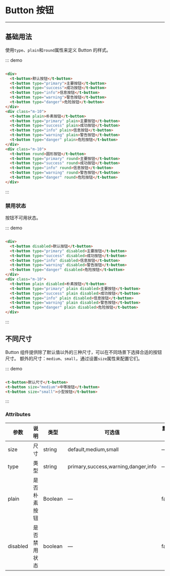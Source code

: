 # Button 按钮

----

## 基础用法

使用```type```、```plain```和```round```属性来定义 Button 的样式。

::: demo

```html

<div>
  <t-button>默认按钮</t-button>
  <t-button type="primary">主要按钮</t-button>
  <t-button type="success">成功按钮</t-button>
  <t-button type="info">信息按钮</t-button>
  <t-button type="warning">警告按钮</t-button>
  <t-button type="danger">危险按钮</t-button>
</div>
<div class="m-10">
  <t-button plain>朴素按钮</t-button>
  <t-button type="primary" plain>主要按钮</t-button>
  <t-button type="success" plain>成功按钮</t-button>
  <t-button type="info" plain>信息按钮</t-button>
  <t-button type="warning" plain>警告按钮</t-button>
  <t-button type="danger" plain>危险按钮</t-button>
</div>
<div class="m-10">
  <t-button round>圆形按钮</t-button>
  <t-button type="primary" round>主要按钮</t-button>
  <t-button type="success" round>成功按钮</t-button>
  <t-button type="info" round>信息按钮</t-button>
  <t-button type="warning" round>警告按钮</t-button>
  <t-button type="danger" round>危险按钮</t-button>
</div>

```

:::

### 禁用状态

按钮不可用状态。

::: demo

```html

<div>
  <t-button disabled>默认按钮</t-button>
  <t-button type="primary" disabled>主要按钮</t-button>
  <t-button type="success" disabled>成功按钮</t-button>
  <t-button type="info" disabled>信息按钮</t-button>
  <t-button type="warning" disabled>警告按钮</t-button>
  <t-button type="danger" disabled>危险按钮</t-button>
</div>
<div class="m-10">
  <t-button plain disabled>朴素按钮</t-button>
  <t-button type="primary" plain disabled>主要按钮</t-button>
  <t-button type="success" plain disabled>成功按钮</t-button>
  <t-button type="info" plain disabled>信息按钮</t-button>
  <t-button type="warning" plain disabled>警告按钮</t-button>
  <t-button type="danger" plain disabled>危险按钮</t-button>
</div>

```

:::

## 不同尺寸

Button 组件提供除了默认值以外的三种尺寸，可以在不同场景下选择合适的按钮尺寸。
额外的尺寸：```medium```、```small```，通过设置```size```属性来配置它们。

::: demo

```html

<t-button>默认尺寸</t-button>
<t-button size="medium">中等按钮</t-button>
<t-button size="small">小型按钮</t-button>

```

:::

### Attributes

| 参数      | 说明    | 类型      | 可选值       | 默认值   |
|---------- |-------- |---------- |-------------  |-------- |
| size     | 尺寸   | string  |   default,medium,small            |    —     |
| type     | 类型   | string    |   primary,success,warning,danger,info |     —    |
| plain     | 是否朴素按钮   | Boolean    | — | false   |
| disabled  | 是否禁用状态    | boolean   | —   | false   |
